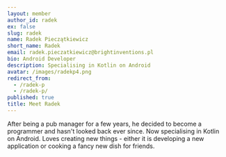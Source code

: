 ```yaml
---
layout: member
author_id: radek
ex: false
slug: radek
name: Radek Pieczątkiewicz
short_name: Radek
email: radek.pieczatkiewicz@brightinventions.pl
bio: Android Developer
description: Specialising in Kotlin on Android
avatar: /images/radekp4.png
redirect_from:
  - /radek-p
  - /radek-p/
published: true
title: Meet Radek
---
```


After being a pub manager for a few years, he decided to become a programmer and hasn't looked back ever since. Now specialising in Kotlin on Android. Loves creating new things - either it is developing a new application or cooking a fancy new dish for friends.
